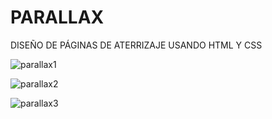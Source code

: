 # PARALLAX
 DISEÑO DE PÁGINAS DE ATERRIZAJE USANDO HTML Y CSS
 
![parallax1](https://user-images.githubusercontent.com/53599271/92413979-af5de500-f152-11ea-958a-bddb0ddf6253.PNG)

![parallax2](https://user-images.githubusercontent.com/53599271/92413985-b2f16c00-f152-11ea-9043-57f4aa7e8fa0.PNG)

![parallax3](https://user-images.githubusercontent.com/53599271/92413990-b553c600-f152-11ea-949b-2aa8f27218e3.PNG)
